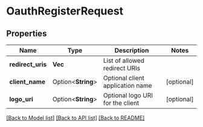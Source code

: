 # OauthRegisterRequest

## Properties

Name | Type | Description | Notes
------------ | ------------- | ------------- | -------------
**redirect_uris** | **Vec<String>** | List of allowed redirect URIs | 
**client_name** | Option<**String**> | Optional client application name | [optional]
**logo_uri** | Option<**String**> | Optional logo URI for the client | [optional]

[[Back to Model list]](../README.md#documentation-for-models) [[Back to API list]](../README.md#documentation-for-api-endpoints) [[Back to README]](../README.md)


